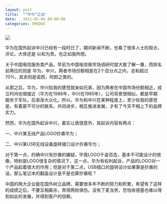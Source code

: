 ```yaml
---
layout: post
title:  "“中华”之战"
date:   2011-05-04 09:00:00
categories: SMUDGE
---
```


<img src="http://binnng.coding.io/assets/images/zhonghua.jpg"/>

华为在国外起诉中兴已经有一段时日了，期间新闻不断，也看了很多人士的观点，评论，大体还是 以和为贵。也正如我所想。



 



关于中国电信服务类产品，早前为中国电信做市场调研时就大致了解一番，而排名前两位的则是 华为，中兴，两者市场份额相差在2个百分点之内，总和超过70%，其余则是诺西，阿郎之类的。



 



从那之后，华为，中兴给我的感觉就亲如兄弟，因为两者在中国市场份额相近，成立时间也很接近（华为在1988年，中兴在1985年），公司背景很相似，都是早期服务于军队，后渐渐大众化。所以，华为和中兴在某种程度上，至少给我的感觉是，有着密不可分的联系，共同进步，相互推进发展，才有了今天不相上下的品牌实力。



 



然而，华为在国外起诉中兴，着实让我很意外，其起诉内容有两点：

一、中兴某无线产品LOGO抄袭华为；

二、中兴某USB无线设备旋转接口设计抄袭华为；



 



对于第一点，的确中兴有抄袭的嫌疑，毕竟LOGO千姿百态，基本不可能设计的很像，特别是LOGO很复杂的情况下，这一点，华为有权利起诉，产品的LOGO对一个产品起着很大的作用；但是对于第二点，USB插口的旋转设计如果算是抄袭的话，那么笔记本的翻盖设计是不是也算抄袭呢？





 



中国的两大企业能在国外树立品牌，需要很多年不断的努力和积累，希望有了这样的成绩之后，不要互相厮杀，弄得两败俱伤。没有了麦当劳，恐怕肯德基也难以得到如此的发展，并得到客户的信赖。